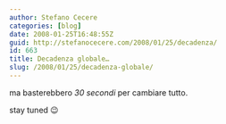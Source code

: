 ```yaml
---
author: Stefano Cecere
categories: [blog]
date: 2008-01-25T16:48:55Z
guid: http://stefanocecere.com/2008/01/25/decadenza/
id: 663
title: Decadenza globale…
slug: /2008/01/25/decadenza-globale/
---
```


ma basterebbero _30 secondi_ per cambiare tutto.

stay tuned 😉